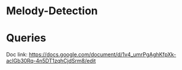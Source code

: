 # Melody-Detection
# Queries
Doc link: https://docs.google.com/document/d/1v4_umrPgAghKfpXk-acIGb30Rq-4n5DT1zqhCjdSrm8/edit
